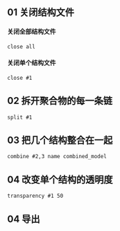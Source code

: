 ## 01 关闭结构文件

#### 关闭全部结构文件
```
close all
```

#### 关闭单个结构文件
```
close #1
```

## 02 拆开聚合物的每一条链
```
split #1
```

## 03 把几个结构整合在一起
```
combine #2,3 name combined_model
```

## 04 改变单个结构的透明度
```
transparency #1 50
```

## 04 导出
```

```
